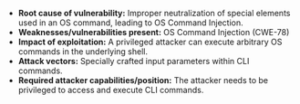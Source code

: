 - **Root cause of vulnerability:** Improper neutralization of special elements used in an OS command, leading to OS Command Injection.
- **Weaknesses/vulnerabilities present:** OS Command Injection (CWE-78)
- **Impact of exploitation:** A privileged attacker can execute arbitrary OS commands in the underlying shell.
- **Attack vectors:** Specially crafted input parameters within CLI commands.
- **Required attacker capabilities/position:** The attacker needs to be privileged to access and execute CLI commands.